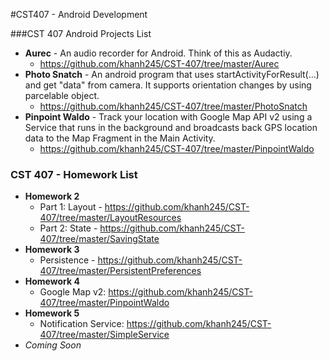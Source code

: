 #CST407 - Android Development

###CST 407 Android Projects List
  - **Aurec**           - An audio recorder for Android. Think of this as Audactiy.
    * https://github.com/khanh245/CST-407/tree/master/Aurec
  - **Photo Snatch**    - An android program that uses startActivityForResult(...) and get "data" from camera. It supports   orientation                              changes by using parcelable object.
    * https://github.com/khanh245/CST-407/tree/master/PhotoSnatch
  - **Pinpoint Waldo**  - Track your location with Google Map API v2 using a Service that runs in the background and broadcasts back GPS location data to the Map Fragment in the Main Activity.
    * https://github.com/khanh245/CST-407/tree/master/PinpointWaldo

### CST 407 - Homework List
  - **Homework 2**
    * Part 1: Layout - https://github.com/khanh245/CST-407/tree/master/LayoutResources
    * Part 2: State - https://github.com/khanh245/CST-407/tree/master/SavingState
  - **Homework 3**
    * Persistence - https://github.com/khanh245/CST-407/tree/master/PersistentPreferences
  - **Homework 4**
    * Google Map v2: https://github.com/khanh245/CST-407/tree/master/PinpointWaldo
  - **Homework 5**
    * Notification Service: https://github.com/khanh245/CST-407/tree/master/SimpleService
  - *Coming Soon*
